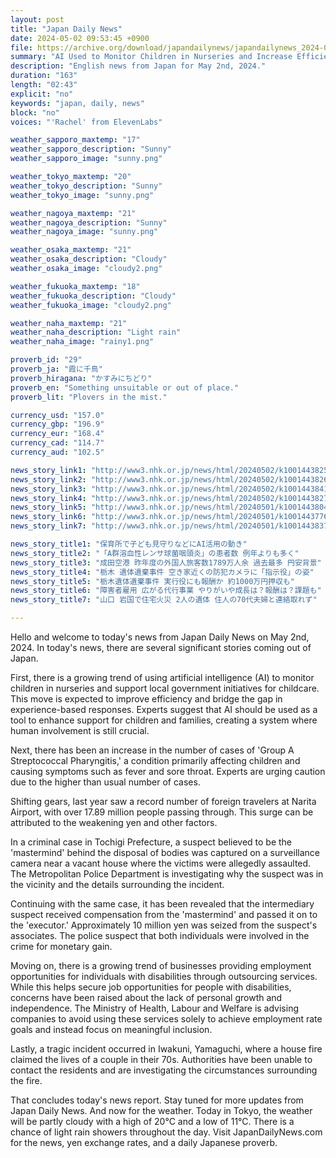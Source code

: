 ```yaml
---
layout: post
title: "Japan Daily News"
date: 2024-05-02 09:53:45 +0900
file: https://archive.org/download/japandailynews/japandailynews_2024-05-02.mp3
summary: "AI Used to Monitor Children in Nurseries and Increase Efficiency | Increase in Cases of 'Group A Streptococcal Pharyngitis' | Record Number of Foreign Travelers at Narita Airport | Suspect Linked to Abandoned Bodies Caught on Surveillance Camera near Vacant House, & more…"
description: "English news from Japan for May 2nd, 2024."
duration: "163"
length: "02:43"
explicit: "no"
keywords: "japan, daily, news"
block: "no"
voices: "'Rachel' from ElevenLabs"

weather_sapporo_maxtemp: "17"
weather_sapporo_description: "Sunny"
weather_sapporo_image: "sunny.png"

weather_tokyo_maxtemp: "20"
weather_tokyo_description: "Sunny"
weather_tokyo_image: "sunny.png"

weather_nagoya_maxtemp: "21"
weather_nagoya_description: "Sunny"
weather_nagoya_image: "sunny.png"

weather_osaka_maxtemp: "21"
weather_osaka_description: "Cloudy"
weather_osaka_image: "cloudy2.png"

weather_fukuoka_maxtemp: "18"
weather_fukuoka_description: "Cloudy"
weather_fukuoka_image: "cloudy2.png"

weather_naha_maxtemp: "21"
weather_naha_description: "Light rain"
weather_naha_image: "rainy1.png"

proverb_id: "29"
proverb_ja: "霞に千鳥"
proverb_hiragana: "かすみにちどり"
proverb_en: "Something unsuitable or out of place."
proverb_lit: "Plovers in the mist."

currency_usd: "157.0"
currency_gbp: "196.9"
currency_eur: "168.4"
currency_cad: "114.7"
currency_aud: "102.5"

news_story_link1: "http://www3.nhk.or.jp/news/html/20240502/k10014438251000.html"
news_story_link2: "http://www3.nhk.or.jp/news/html/20240502/k10014438261000.html"
news_story_link3: "http://www3.nhk.or.jp/news/html/20240502/k10014438411000.html"
news_story_link4: "http://www3.nhk.or.jp/news/html/20240502/k10014438271000.html"
news_story_link5: "http://www3.nhk.or.jp/news/html/20240501/k10014438041000.html"
news_story_link6: "http://www3.nhk.or.jp/news/html/20240501/k10014437761000.html"
news_story_link7: "http://www3.nhk.or.jp/news/html/20240501/k10014438371000.html"

news_story_title1: "保育所で子ども見守りなどにAI活用の動き"
news_story_title2: "「A群溶血性レンサ球菌咽頭炎」の患者数 例年よりも多く"
news_story_title3: "成田空港 昨年度の外国人旅客数1789万人余 過去最多 円安背景"
news_story_title4: "栃木 遺体遺棄事件 空き家近くの防犯カメラに「指示役」の姿"
news_story_title5: "栃木遺体遺棄事件 実行役にも報酬か 約1000万円押収も"
news_story_title6: "障害者雇用 広がる代行事業 やりがいや成長は？報酬は？課題も"
news_story_title7: "山口 岩国で住宅火災 2人の遺体 住人の70代夫婦と連絡取れず"

---
```


Hello and welcome to today's news from Japan Daily News on May 2nd, 2024. In today's news, there are several significant stories coming out of Japan.

First, there is a growing trend of using artificial intelligence (AI) to monitor children in nurseries and support local government initiatives for childcare. This move is expected to improve efficiency and bridge the gap in experience-based responses. Experts suggest that AI should be used as a tool to enhance support for children and families, creating a system where human involvement is still crucial.

Next, there has been an increase in the number of cases of 'Group A Streptococcal Pharyngitis,' a condition primarily affecting children and causing symptoms such as fever and sore throat. Experts are urging caution due to the higher than usual number of cases.

Shifting gears, last year saw a record number of foreign travelers at Narita Airport, with over 17.89 million people passing through. This surge can be attributed to the weakening yen and other factors.

In a criminal case in Tochigi Prefecture, a suspect believed to be the 'mastermind' behind the disposal of bodies was captured on a surveillance camera near a vacant house where the victims were allegedly assaulted. The Metropolitan Police Department is investigating why the suspect was in the vicinity and the details surrounding the incident.

Continuing with the same case, it has been revealed that the intermediary suspect received compensation from the 'mastermind' and passed it on to the 'executor.' Approximately 10 million yen was seized from the suspect's associates. The police suspect that both individuals were involved in the crime for monetary gain.

Moving on, there is a growing trend of businesses providing employment opportunities for individuals with disabilities through outsourcing services. While this helps secure job opportunities for people with disabilities, concerns have been raised about the lack of personal growth and independence. The Ministry of Health, Labour and Welfare is advising companies to avoid using these services solely to achieve employment rate goals and instead focus on meaningful inclusion.

Lastly, a tragic incident occurred in Iwakuni, Yamaguchi, where a house fire claimed the lives of a couple in their 70s. Authorities have been unable to contact the residents and are investigating the circumstances surrounding the fire.

That concludes today's news report. Stay tuned for more updates from Japan Daily News. And now for the weather. Today in Tokyo, the weather will be partly cloudy with a high of 20°C and a low of 11°C. There is a chance of light rain showers throughout the day.  Visit JapanDailyNews.com for the news, yen exchange rates, and a daily Japanese proverb.
